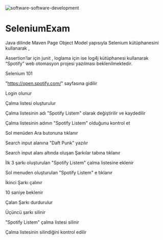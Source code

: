 ![software-software-development](https://user-images.githubusercontent.com/58827136/187160863-d1ad2436-77a5-4b39-9daa-4dddbff39b33.gif)
# SeleniumExam
Java dilinde Maven Page Object Model yapısıyla Selenium kütüphanesini kullanarak ,

Assertion’lar için junit , loglama için ise log4j kütüphanesi kullanarak “Spotify” web otomasyon projesi yazılması beklenilmektedir.



Selenium 101


"https://open.spotify.com/" sayfasına gidilir 

Login olunur 

Çalma listesi oluşturulur 

Çalma listesinin adı "Spotify Listem" olarak değiştirilir ve kaydedilir 

Çalma listesinin adının "Spotify Listem" olduğunu kontrol et 

Sol menüden Ara butonuna tıklanır 

Search input alanına "Daft Punk" yazılır 

Search input alanı altında oluşan Şarkılar tabına tıklanır 

İlk 3 şarkı oluşturulan "Spotify Listem" çalma listesine eklenir 

Sol menuden oluşturulan "Spotify Listem" e tıklanır 

İkinci Şarkı çalınır 

10 saniye beklenir 

Çalan Şarkı durdurulur 

Üçüncü şarkı silinir 

"Spotify Listem" çalma listesi silinir 

Çalma listesinin silindiğini kontrol edilir 



